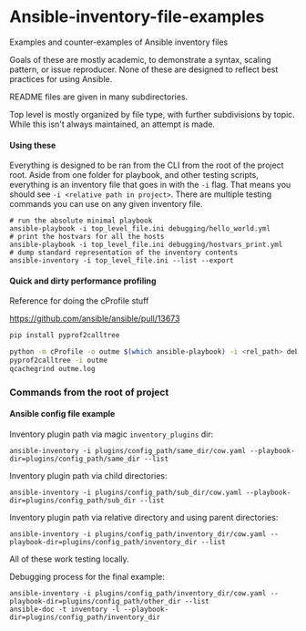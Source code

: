 # Ansible-inventory-file-examples
Examples and counter-examples of Ansible inventory files

Goals of these are mostly academic, to demonstrate a syntax, scaling pattern,
or issue reproducer. None of these are designed to reflect best practices
for using Ansible.

README files are given in many subdirectories.

Top level is mostly organized by file type, with further subdivisions
by topic. While this isn't always maintained, an attempt is made.

#### Using these

Everything is designed to be ran from the CLI from the root of the project
root. Aside from one folder for playbook, and other testing scripts,
everything is an inventory file that goes in with the `-i` flag.
That means you should see `-i <relative path in project>`. There are
multiple testing commands you can use on any given inventory file.

```
# run the absolute minimal playbook
ansible-playbook -i top_level_file.ini debugging/hello_world.yml
# print the hostvars for all the hosts
ansible-playbook -i top_level_file.ini debugging/hostvars_print.yml
# dump standard representation of the inventory contents
ansible-inventory -i top_level_file.ini --list --export
```

#### Quick and dirty performance profiling

Reference for doing the cProfile stuff

https://github.com/ansible/ansible/pull/13673

```bash
pip install pyprof2calltree
```

```bash
python -m cProfile -o outme $(which ansible-playbook) -i <rel_path> debugging/hello_world.yml
pyprof2calltree -i outme
qcachegrind outme.log
```

### Commands from the root of project

#### Ansible config file example

Inventory plugin path via magic `inventory_plugins` dir:

```
ansible-inventory -i plugins/config_path/same_dir/cow.yaml --playbook-dir=plugins/config_path/same_dir --list
```

Inventory plugin path via child directories:

```
ansible-inventory -i plugins/config_path/sub_dir/cow.yaml --playbook-dir=plugins/config_path/sub_dir --list
```

Inventory plugin path via relative directory and using parent directories:

```
ansible-inventory -i plugins/config_path/inventory_dir/cow.yaml --playbook-dir=plugins/config_path/inventory_dir --list
```

All of these work testing locally.

Debugging process for the final example:

```
ansible-inventory -i plugins/config_path/inventory_dir/cow.yaml --playbook-dir=plugins/config_path/other_dir --list
ansible-doc -t inventory -l --playbook-dir=plugins/config_path/inventory_dir

```

